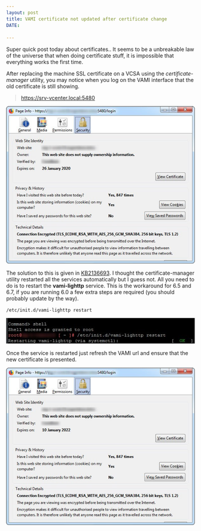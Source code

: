 ```yaml
---
layout: post
title: VAMI certificate not updated after certificate change
DATE: 

---
```

Super quick post today about certificates.. It seems to be a unbreakable law of the universe that when doing certificate stuff, it is impossible that everything works the first time.

After replacing the machine SSL certificate on a VCSA using the _certificate-manager_ utility, you may notice when you log on the VAMI interface that the old certificate is still showing.

> https://srv-vcenter.local:5480

![](/img/vami-cert-1.jpg)

The solution to this is given in [KB2136693](https://kb.vmware.com/s/article/2136693). I thought the certificate-manager utility restarted all the services automatically but I guess not. All you need to do is to restart the **vami-lighttp** service. This is the workaround for 6.5 and 6.7, if you are running 6.0 a few extra steps are required (you should probably update by the way).

    /etc/init.d/vami-lighttp restart

![](/img/vami-cert-2.jpg)

Once the service is restarted just refresh the VAMI url and ensure that the new certificate is presented.

![](/img/vami-cert-3.jpg)